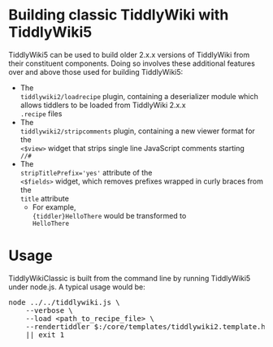 <h1 class=''>
Building classic <span>
TiddlyWiki</span> with <span>
TiddlyWiki5</span></h1><p>
<span>
TiddlyWiki5</span> can be used to build older 2.x.x versions of <span>
TiddlyWiki</span> from their constituent components. Doing so involves these additional features over and above those used for building <span>
TiddlyWiki5</span>:</p><ul>
<li>
The <code>
tiddlywiki2/loadrecipe</code> plugin, containing a deserializer module which allows tiddlers to be loaded from <span>
TiddlyWiki</span> 2.x.x <code>
.recipe</code> files</li><li>
The <code>
tiddlywiki2/stripcomments</code> plugin, containing a new viewer format for the <code>
&lt;$view&gt;</code> widget that strips single line <span>
JavaScript</span> comments starting <code>
//#</code></li><li>
The <code>
stripTitlePrefix='yes'</code> attribute of the <code>
&lt;$fields&gt;</code> widget, which removes prefixes wrapped in curly braces from the <code>
title</code> attribute<ul>
<li>
For example, <code>
{tiddler}HelloThere</code> would be transformed to <code>
HelloThere</code></li></ul></li></ul><h1 class=''>
Usage</h1><p>
<span>
TiddlyWikiClassic</span> is built from the command line by running <span>
TiddlyWiki5</span> under node.js. A typical usage would be:</p><pre>
node ../../tiddlywiki.js \
	--verbose \
	--load &lt;path_to_recipe_file&gt; \
	--rendertiddler $:/core/templates/tiddlywiki2.template.html &lt;path_to_write_index_file&gt; text/plain \
	|| exit 1</pre>